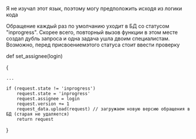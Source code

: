 <p>Я не изучал этот язык, поэтому могу предположить исходя из логики кода</p>
<p>Обращение каждый раз по умолчанию уходит в БД со статусом "inprogress". 
Скорее всего, повторный вызов функции в этом месте создал дубль запроса 
и одна задача ушла двоим специалистам. Возможно, перед присвоениемэтого статуса стоит ввести проверку</p>

def set_assignee(login)

{

	...

	if (request.state != 'inprogress')
		request.state = 'inprogress'
		request.assignee = login
		request.version += 1
		request_data.upload(request) // загружаем новую версию обращения в БД (старая не удаляется)
		return request

}


